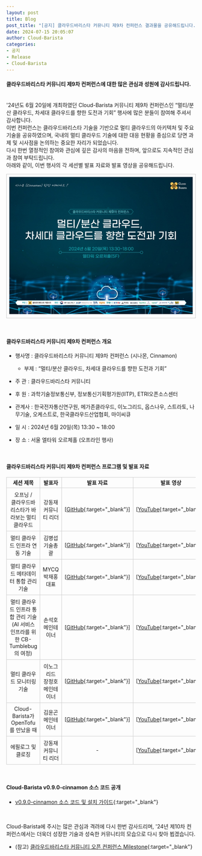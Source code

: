 ```yaml
---
layout: post
title: Blog
post_title: "[공지] 클라우드바리스타 커뮤니티 제9차 컨퍼런스 결과물을 공유해드립니다."
date: 2024-07-15 20:05:07
author: Cloud-Barista
categories: 
- 공지
- Release
- Cloud-Barista
---
```

<style>
    table{
        border-collapse: collapse;
        border-spacing: 5px;
        border:0px solid #CCCCCC;
    }

    th{
        border:1px solid #CCCCCC;
    }

    td{
        border:1px solid #CCCCCC;
        padding: 7px;
    }
</style>
#### 클라우드바리스타 커뮤니티 제9차 컨퍼런스에 대한 많은 관심과 성원에 감사드립니다.
<br>
'24년도 6월 20일에 개최하였던 Cloud-Barista 커뮤니티 제9차 컨퍼런스인 “멀티/분산 클라우드, 차세대 클라우드를 향한 도전과 기회” 행사에 많은 분들이 참여해 주셔서 감사합니다.
<br>
이번 컨퍼런스는 클라우드바리스타 기술을 기반으로 멀티 클라우드의 아키텍처 및 주요 기술을 공유하였으며, 국내의 멀티 클라우드 기술에 대한 대응 현황을 중심으로 당면 과제 및 시사점을 논의하는 중요한 자리가 되었습니다.
<br>
다시 한번 열정적인 참여와 관심에 깊은 감사의 마음을 전하며, 앞으로도 지속적인 관심과 참여 부탁드립니다.

<br>
아래와 같이, 이번 행사의 각 세션별 발표 자료와 발표 영상을 공유해드립니다.
<!--more-->

<p align="center">
<table width="760" id="Table_01" border="0" cellspacing="0" cellpadding="0">
	<tbody><tr>
		<td>
			<img src="https://raw.githubusercontent.com/cloud-barista/cloud-barista.github.io/master/assets/img/blog/9th-conference/9th-key_visual_4-3_760.jpg" border="0"></td>
	</tr>
    </tbody>
</table>
<br>
</p>

#### 클라우드바리스타 커뮤니티 제9차 컨퍼런스 개요

* 행사명 : 클라우드바리스타 커뮤니티 제9차 컨퍼런스 (시나몬, Cinnamon)<br>
  * 부제 : “멀티/분산 클라우드, 차세대 클라우드를 향한 도전과 기회”

* 주  관 : 클라우드바리스타 커뮤니티
 
* 후  원 : 과학기술정보통신부, 정보통신기획평가원(IITP), ETRI오픈소스센터

* 관계사 : 한국전자통신연구원, 메가존클라우드, 이노그리드, 옵스나우, 스트라토, 나무기술, 오케스트로, 한국클라우드산업협회, 마이씨큐

* 일  시 : 2024년 6월 20일(목) 13:30 ~ 18:00

* 장  소 : 서울 엘타워 오르체홀 (오프라인 행사)

<br>

#### 클라우드바리스타 커뮤니티 제9차 컨퍼런스 프로그램 및 발표 자료

| 세션 제목 | 발표자 | 발표 자료 | 발표 영상 |
| :------------------------------: | :--------------: | :----------------: | :--------------------: |
| 오프닝 /<br> 클라우드바리스타가 바라보는 멀티 클라우드 | 강동재<br>커뮤니티 리더 | [[GitHub](https://github.com/cloud-barista/docs/blob/master/openseminar/v0.9.0-cinnamon/ppt_files/01_Cloud-Baristas_view_of_multi-cloud.pdf){:target="_blank"}] | [[YouTube](https://youtu.be/H1ahWb8bCgo){:target="_blank"}] |
| 멀티 클라우드 인프라 연동 기술 | 김병섭<br>기술총괄 | [[GitHub](https://github.com/cloud-barista/docs/blob/master/openseminar/v0.9.0-cinnamon/ppt_files/02_Multi-cloud_infrastructure_federation.pdf){:target="_blank"}] | [[YouTube](https://youtu.be/UEyhLRcVytQ){:target="_blank"}] |
| 멀티 클라우드 메타데이터 통합 관리 기술 | MYCQ<br>박재홍 대표 | [[GitHub](https://github.com/cloud-barista/docs/blob/master/openseminar/v0.9.0-cinnamon/ppt_files/03_Integrated_management_technology_for_multi-cloud_metadata.pdf){:target="_blank"}] | [[YouTube](https://youtu.be/kx3Z30ECDXs){:target="_blank"}] |
| 멀티 클라우드 인프라 통합 관리 기술<br>(AI 서비스 인프라를 위한 CB-Tumblebug의 여정) | 손석호<br>메인테이너 | [[GitHub](https://github.com/cloud-barista/docs/blob/master/openseminar/v0.9.0-cinnamon/ppt_files/04_Integrated_management_technology_for_multi-cloud_infrastructure.pdf){:target="_blank"}] | [[YouTube](https://youtu.be/B762FluSSts){:target="_blank"}] |
| 멀티 클라우드 모니터링 기술 | 이노그리드<br>장정호 메인테이너 | [[GitHub](https://github.com/cloud-barista/docs/blob/master/openseminar/v0.9.0-cinnamon/ppt_files/05_Multi-cloud_monitoring_technology.pdf){:target="_blank"}] | [[YouTube](https://youtu.be/5fp0xsQeNKc){:target="_blank"}] |
| Cloud-Barista가 OpenTofu를 만났을 때 | 김윤곤<br>메인테이너 | [[GitHub](https://github.com/cloud-barista/docs/blob/master/openseminar/v0.9.0-cinnamon/ppt_files/06_When_Cloud-Barista_met_OpenTofu.pdf){:target="_blank"}] | [[YouTube](https://youtu.be/mmJpLqALnS8){:target="_blank"}] |
| 에필로그 및 클로징 | 강동재<br>커뮤니티 리더 | - | [[YouTube](https://youtu.be/NGrYulDr09w){:target="_blank"}] |

<br>

#### Cloud-Barista v0.9.0-cinnamon 소스 코드 공개

* [v0.9.0-cinnamon 소스 코드 및 설치 가이드](https://github.com/cloud-barista/cloud-barista/tree/v0.9.0 "github.com/cloud-barista/cloud-barista/tree/v0.9.0"){:target="_blank"}

<br>

Cloud-Barista에 주시는 많은 관심과 격려에 다시 한번 감사드리며, '24년 제10차 컨퍼런스에서는 더욱더 성장한 기술과 성숙한 커뮤니티의 모습으로 다시 찾아 뵙겠습니다.

* (참고) [클라우드바리스타 커뮤니티 오픈 컨퍼런스 Milestone](https://cloud-barista.github.io/community/ "클라우드바리스타 커뮤니티 오픈 컨퍼런스 Milestone"){:target="_blank"}
